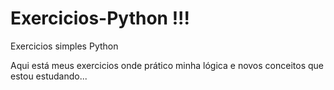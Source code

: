 # Exercicios-Python !!!
 Exercicios simples Python

 Aqui está meus exercicios onde prático minha lógica e novos conceitos que estou estudando...
